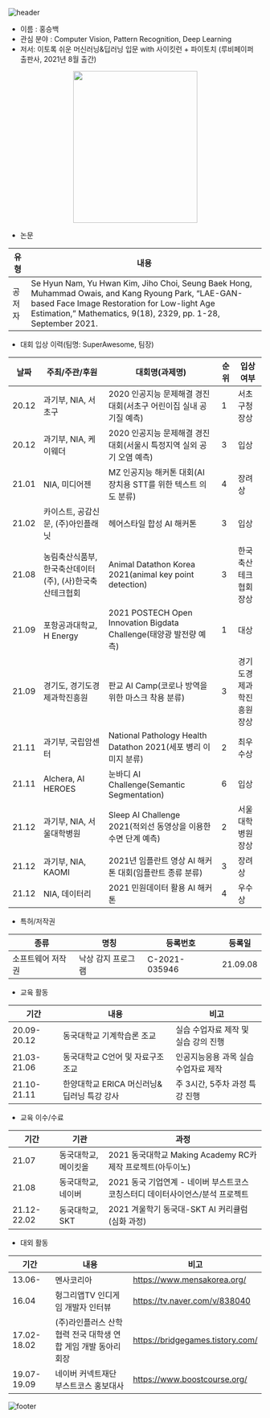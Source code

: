 ![header](https://capsule-render.vercel.app/api?type=waving&&color=gradient&height=80&section=header&fontSize=90)

- 이름 : 홍승백
- 관심 분야 : Computer Vision, Pattern Recognition, Deep Learning
- 저서: 이토록 쉬운 머신러닝&딥러닝 입문 with 사이킷런 + 파이토치 (루비페이퍼 출판사, 2021년 8월 출간)
<div align="center">
  <img src="https://user-images.githubusercontent.com/30026090/130721880-2fc88b56-51d0-46a1-9a02-5d99903f5e4c.png"  width="247" height="302">  
</div>

- 논문

|유형|내용|
|--|-|
|공저자|Se Hyun Nam, Yu Hwan Kim, Jiho Choi, Seung Baek Hong, Muhammad Owais, and Kang Ryoung Park, “LAE-GAN-based Face Image Restoration for Low-light Age Estimation,” Mathematics, 9(18), 2329, pp. 1-28, September 2021.|

- 대회 입상 이력(팀명: SuperAwesome, 팀장)

|날짜|주최/주관/후원|대회명(과제명)|순위|입상여부|
|-|-|-|--|-|
|20.12|과기부, NIA, 서초구|2020 인공지능 문제해결 경진대회(서초구 어린이집 실내 공기질 예측)|1|서초구청장상|
|20.12|과기부, NIA, 케이웨더|2020 인공지능 문제해결 경진대회(서울시 특정지역 실외 공기 오염 예측)|3|입상|
|21.01|NIA, 미디어젠|MZ 인공지능 해커톤 대회(AI 장치용 STT를 위한 텍스트 의도 분류)|4|장려상|
|21.02|카이스트, 공감신문, (주)아인플래닛|헤어스타일 합성 AI 해커톤|3|입상|
|21.08|농림축산식품부, 한국축산데이터(주), (사)한국축산테크협회|Animal Datathon Korea 2021(animal key point detection)|3|한국축산테크협회장상|
|21.09|포항공과대학교, H Energy|2021 POSTECH Open Innovation Bigdata Challenge(태양광 발전량 예측)|1|대상|
|21.09|경기도, 경기도경제과학진흥원|판교 AI Camp(코로나 방역을 위한 마스크 착용 분류)|3|경기도경제과학진흥원장상|
|21.11|과기부, 국립암센터|National Pathology Health Datathon 2021(세포 병리 이미지 분류)|2|최우수상|
|21.11|Alchera, AI HEROES|눈바디 AI Challenge(Semantic Segmentation)|6|입상|
|21.12|과기부, NIA, 서울대학병원|Sleep AI Challenge 2021(적외선 동영상을 이용한 수면 단계 예측)|2|서울대학병원장상|
|21.12|과기부, NIA, KAOMI|2021년 임플란트 영상 AI 해커톤 대회(임플란트 종류 분류)|3|장려상|
|21.12|NIA, 데이터리|2021 민원데이터 활용 AI 해커톤|4|우수상|

- 특허/저작권

|종류|명칭|등록번호|등록일|
|-|-|-|-|
|소프트웨어 저작권|낙상 감지 프로그램|C-2021-035946|21.09.08|

- 교육 활동

|기간|내용|비고|
|-|-|-|
|20.09-20.12|동국대학교 기계학습론 조교|실습 수업자료 제작 및 실습 강의 진행|
|21.03-21.06|동국대학교 C언어 및 자료구조 조교|인공지능응용 과목 실습 수업자료 제작|
|21.10-21.11|한양대학교 ERICA 머신러닝&딥러닝 특강 강사|주 3시간, 5주차 과정 특강 진행|

- 교육 이수/수료

|기간|기관|과정|
|-|-|-|
|21.07|동국대학교, 메이킷올|2021 동국대학교 Making Academy RC카 제작 프로젝트(아두이노)|
|21.08|동국대학교, 네이버|2021 동국 기업연계 - 네이버 부스트코스 코칭스터디 데이터사이언스/분석 프로젝트|
|21.12-22.02|동국대학교, SKT|2021 겨울학기 동국대-SKT AI 커리큘럼(심화 과정)|

- 대외 활동

|기간|내용|비고|
|-|-|-|
|13.06-|멘사코리아|https://www.mensakorea.org/|
|16.04|헝그리앱TV 인디게임 개발자 인터뷰|https://tv.naver.com/v/838040|
|17.02-18.02|(주)라인플러스 산학협력 전국 대학생 연합 게임 개발 동아리 회장|https://bridgegames.tistory.com/|
|19.07-19.09|네이버 커넥트재단 부스트코스 홍보대사|https://www.boostcourse.org/|


![footer](https://capsule-render.vercel.app/api?type=waving&&color=gradient&height=80&section=footer&fontSize=90)



